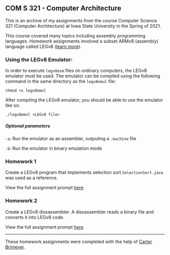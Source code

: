 ## COM S 321 - Computer Architecture

This is an archive of my assignments from the course Computer Science 321 (Computer Architecture) at Iowa State University in the Spring of 2021.

This course covered many topics including assembly programming languages. Homework assignments involved a subset ARMv8 (assembly) language called LEGv8 ([learn more](http://harmanani.github.io/classes/csc320/Notes/ch02.pdf)).


### Using the LEGv8 Emulator:

In order to execute `legv8asm` files on ordinary computers, the LEGv8 emulator must be used. The emulator can be compiled using the following command in the same directory as the `legv8emul` file:

```
chmod +x legv8emul
```

After compiling the LEGv8 emulator, you should be able to use the emulator like so:

```
./legv8emul <LEGv8 file>
```

##### Optional parameters

`-a`: Run the emulator as an assembler, outputing a `.machine` file

`-b`: Run the emulator in binary emulation mode

### Homework 1

Create a LEGv8 program that implements selection sort.`SelectionSort.java` was used as a reference. 

View the full assignment prompt [here](HW1/HW1.md).

### Homework 2

Create a LEGv8 dissassembler. A dissassembler reads a binary file and converts it into LEGv8 code.

View the full assignment prompt [here](HW2/HW2.md).


****
These homework assignments were completed with the help of [Carter Brimeyer](https://github.com/carterjbrim).
